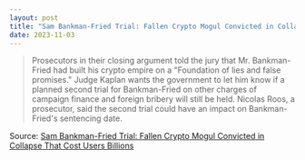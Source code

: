 ```yaml
---
layout: post
title: "Sam Bankman-Fried Trial: Fallen Crypto Mogul Convicted in Collapse That Cost Users Billions"
date: 2023-11-03
---
```


> Prosecutors in their closing argument told the jury that Mr.
Bankman-Fried had built his crypto empire on a "Foundation of lies and
false promises." Judge Kaplan wants the government to let him know if a
planned second trial for Bankman-Fried on other charges of campaign finance
and foreign bribery will still be held. Nicolas Roos, a prosecutor, said
the second trial could have an impact on Bankman-Fried's sentencing date.

Source: [Sam Bankman-Fried Trial: Fallen Crypto Mogul Convicted in Collapse
That Cost Users Billions](
https://www.nytimes.com/live/2023/11/02/business/sam-bankman-fried-trial)

